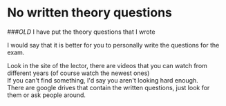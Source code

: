 # No written theory questions

###*OLD* I have put the theory questions that I wrote

I would say that it is better for you to personally write the questions for the exam.

Look in the site of the lector, there are videos that you can watch from different years (of course watch the newest ones) \
If you can't find something, I'd say you aren't looking hard enough. \
There are google drives that contain the written questions, just look for them or ask people around.

